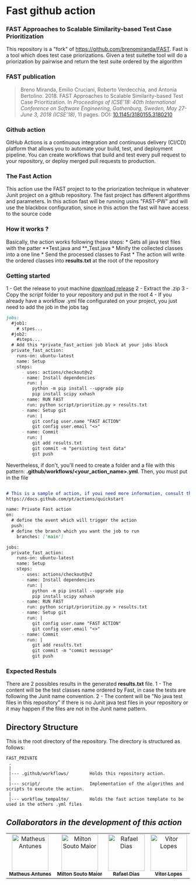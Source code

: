 # Fast github action

### FAST Approaches to Scalable Similarity-based Test Case Prioritization

This repository is a "fork" of https://github.com/brenomiranda/FAST.
Fast is a tool which does test case priorizations. Given a test suitethe tool will do a priorization  by pairwise and return the test suite ordered by the algorithm

### FAST publication
> Breno Miranda, Emilio Cruciani, Roberto Verdecchia, and Antonia Bertolino. 2018. FAST Approaches to Scalable Similarity-based Test Case Prioritization. In *Proceedings of ICSE’18: 40th International Conference on Software Engineering, Gothenburg, Sweden, May 27-June 3, 2018 (ICSE’18)*, 11 pages. DOI: [10.1145/3180155.3180210](http://dx.doi.org/10.1145/3180155.3180210)

### Github action

GitHub Actions is a continuous integration and continuous delivery (CI/CD) platform that allows you to automate your build, test, and deployment pipeline. You can create workflows that build and test every pull request to your repository, or deploy merged pull requests to production.


### The Fast Action
This action use the FAST project to to the priorization technique in whatever Junit project on a github repository.
The fast project has different algorithms and parameters. In this action fast will be running usins "FAST-PW" and will use the blackbox configuration, since in this action the fast will have access to the source code

### How it works ?
Basically, the action works following these steps:
    * Gets all java test files with the patter **Test.java and **_Test.java
    * Minify the collected classes into a one line
    * Send the processed classes to Fast
    * The action will write the ordered classes into **results.txt** at the root of the repository

### Getting started

1 -  Get the release to yout machine [download release](https://github.com/BigMilts/FAST_PRIVATE/archive/refs/tags/fast_action_v1.tar.gz)
2 -  Extract the .zip
3 -  Copy the *script* folder to your repository and put in the root
4 -  If you already have a workflow .yml file configurated on your project, you just need to add the job in the jobs tag
```markdown
jobs:
  #job1:
    # stpes...
  #job2:
    #steps...
  # Add this *private_fast_action job block at your jobs block
  private_fast_action:
    runs-on: ubuntu-latest
    name: Setup
    steps:
      - uses: actions/checkout@v2
      - name: Install dependencies
        run: |
          python -m pip install --upgrade pip
          pip install scipy xxhash
      - name: RUN FAST
        run: python script/prioritize.py > results.txt
      - name: Setup git
        run: |
          git config user.name "FAST ACTION"
          git config user.email "<>"
      - name: Commit
        run: |
          git add results.txt
          git commit -m "persisting test data"
          git push
```
Nevertheless, if don't, you'll need to create a folder and a file with this pattern: **.github/workflows/<your_action_name>.yml**. Then, you must put in the file

```markdown

# This is a sample of action, if youi need more information, consult the 
https://docs.github.com/pt/actions/quickstart

name: Private Fast action
on:
  # define the event which will trigger the action
  push:
  # define the branch which you want the job to run
    branches: ['main']

jobs:
  private_fast_action:
    runs-on: ubuntu-latest
    name: Setup
    steps:
      - uses: actions/checkout@v2
      - name: Install dependencies
        run: |
          python -m pip install --upgrade pip
          pip install scipy xxhash
      - name: RUN FAST
        run: python script/prioritize.py > results.txt
      - name: Setup git
        run: |
          git config user.name "FAST ACTION"
          git config user.email "<>"
      - name: Commit
        run: |
          git add results.txt
          git commit -m "commit messsage"
          git push
```


### Expected Restuls
There are 2 possibles results in the generated **results.txt** file.
1 - The content will be the test classes name ordered by Fast, in case the tests are following the Junit name convention.
2 - The content will be "No java test files in this repository" if there is no Junit java test files in your repository or it may happen if the files are not in the Junit name pattern.


Directory Structure
---------------
This is the root directory of the repository. The directory is structured as follows:

    FAST_PRIVATE
     .
     |
     |--- .github/workflows/        Holds this repository action.
     |
     |--- script/                   Implementation of the algorithms and scripts to execute the action.
     |
     |--- workflow_tempalte/        Holds the fast action template to be used in the others .yml files
     
 ## *Collaborators in the development of this action*

<table>
  <tr>
    <td align="center"><a href="https://github.com/mam81"><img src="https://avatars.githubusercontent.com/u/49957062?v=4" width="100px;" alt="Matheus Antunes"/><br /><sub><b>Matheus Antunes</b></sub></a><br /><a href="https://github.com/mam81">
    <td align="center"><a href="https://github.com/BigMilts"><img src="https://avatars.githubusercontent.com/u/51926931?v=4" width="100px;" alt="Milton Souto Maior"/><br /><sub><b>Milton Souto Maior</b></sub></a><br /><a href="https://github.com/BigMilts">
	<td align="center"><a href="https://github.com/RafaelNAIP"><img src="https://avatars.githubusercontent.com/u/51056390?v=4" width="100px;" alt="Rafael Dias"/><br /><sub><b>Rafael Dias</b></sub></a><br /><a href="https://github.com/RafaelNAIP">
    <td align="center"><a href="https://github.com/vitorlms"><img src="https://avatars.githubusercontent.com/u/54985552?v=4" width="100px;" alt="Vítor Lopes"/><br /><sub><b>Vítor Lopes</b></sub></a><br /><a href="https://github.com/vitorlms"></
  </tr>
</table>
